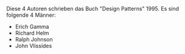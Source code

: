 Diese 4 Autoren schrieben das Buch "Design Patterns" 1995.
Es sind folgende 4 Männer:
- Erich Gamma
- Richard Helm
- Ralph Johnson
- John Vlissides